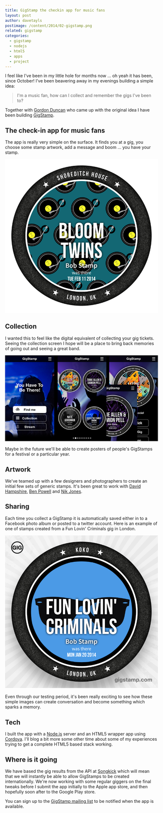 ```yaml
---
title: GigStamp the checkin app for music fans
layout: post
author: davetayls
postimage: /content/2014/02-gigstamp.png
related: gigstamp
categories: 
  - gigstamp
  - nodejs
  - html5
  - apps
  - project
---
```


I feel like I've been in my little hole for months now ... oh yeah it has been, since October! I've been beavering away in my evenings building a simple idea: 

> I'm a music fan, how can I collect and remember the gigs I've been to?

Together with [Gordon Duncan](http://www.apb-pr.co.uk/) who came up with the original idea I have been building [GigStamp](http://gigstamp.com).

## The check-in app for music fans

The app is really very simple on the surface. It finds you at a gig, you choose some stamp artwork, add a message and boom ... you have your stamp.

![share](/content/2014/02-gigstamp-stamp.png)

## Collection

I wanted this to feel like the digital equivalent of collecting your gig tickets. Seeing the collection screen I hope will be a place to bring back memories of going out and seeing a great band.

![screens](/content/2014/02-gigstamp-screens.png)

Maybe in the future we'll be able to create posters of people's GigStamps for a festival or a particular year.

## Artwork

We've teamed up with a few designers and photographers to create an initial few sets of generic stamps. It's been great to work with [David Hampshire](https://www.behance.net/DavidHampshire), [Ben Powell](http://www.rootcreations.co.uk/) and [Nik Jones](http://www.helloimnik.co.uk/).

## Sharing

Each time you collect a GigStamp it is automatically saved either in to a Facebook photo album or posted to a twitter account. Here is an example of one of stamps created from a Fun Lovin' Criminals gig in London.

![share](/content/2014/02-gigstamp-facebook.png)

Even through our testing period, it's been really exciting to see how these simple images can create conversation and become something which sparks a memory.

## Tech

I built the app with a [Node.js](http://nodejs.org) server and an HTML5 wrapper app using [Cordova](http://cordova.apache.org/). I'll blog a bit more some other time about some of my experiences trying to get a complete HTML5 based stack working.

## Where is it going

We have based the gig results from the API at [Songkick](http://www.songkick.com/) which will mean that we will instantly be able to allow GigStamps to be created internationally. We're now working with some regular giggers on the final tweaks before I submit the app initially to the Apple app store, and then hopefully soon after to the Google Play store.

You can sign up to the [GigStamp mailing list](http://gigstamp.com) to be notified when the app is available.
